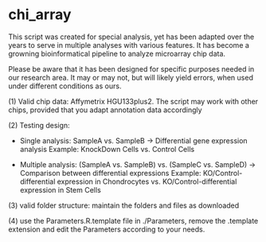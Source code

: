 chi_array
=========

This script was created for special analysis, yet has been adapted over the years to serve in multiple analyses with various features. It has become a growning bioinformatical pipeline to analyze microarray chip data.

Please be aware that it has been designed for specific purposes needed in our research area. It may or may not, but will likely yield errors, when used under different conditions as ours.

(1) Valid chip data: Affymetrix HGU133plus2. The script may work with other chips, provided that you adapt annotation data accordingly

(2) Testing design: 
  - Single analysis: SampleA vs. SampleB
    -> Differential gene expression analysis
    Example: KnockDown Cells vs. Control Cells

  - Multiple analysis: (SampleA vs. SampleB) vs. (SampleC vs. SampleD)
    -> Comparison between differential expressions
    Example: KO/Control-differential expression in Chondrocytes vs. KO/Control-differential expression in Stem Cells

(3) valid folder structure: maintain the folders and files as downloaded

(4) use the Parameters.R.template file in ./Parameters, remove the .template extension and edit the Parameters according to your needs.

